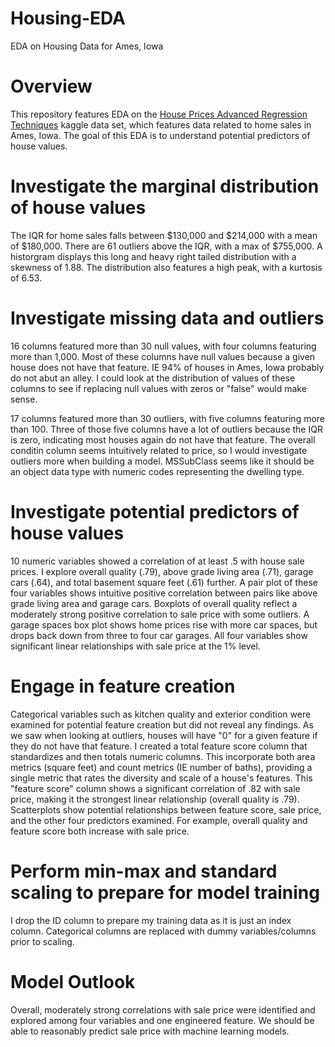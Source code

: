 # Housing-EDA
EDA on Housing Data for Ames, Iowa

# Overview
This repository features EDA on the [House Prices Advanced Regression Techniques](https://www.kaggle.com/c/house-prices-advanced-regression-techniques/overview) kaggle data set, which features data related to home sales in Ames, Iowa. The goal of this EDA is to understand potential predictors of house values.

# Investigate the marginal distribution of house values
The IQR for home sales falls between $130,000 and $214,000 with a mean of $180,000. There are 61 outliers above the IQR, with a max of $755,000. A historgram displays this long and heavy right tailed distribution with a skewness of 1.88. The distribution also features a high peak, with a kurtosis of 6.53.

# Investigate missing data and outliers
16 columns featured more than 30 null values, with four columns featuring more than 1,000. Most of these columns have null values because a given house does not have that feature. IE 94% of houses in Ames, Iowa probably do not abut an alley. I could look at the distribution of values of these columns to see if replacing null values with zeros or "false" would make sense.

17 columns featured more than 30 outliers, with five columns featuring more than 100. Three of those five columns have a lot of outliers because the IQR is zero, indicating most houses again do not have that feature. The overall conditin column seems intuitively related to price, so I would investigate outliers more when building a model. MSSubClass seems like it should be an object data type with numeric codes representing the dwelling type.

# Investigate potential predictors of house values
10 numeric variables showed a correlation of at least .5 with house sale prices. I explore overall quality (.79), above grade living area (.71), garage cars (.64), and total basement square feet (.61) further. A pair plot of these four variables shows intuitive positive correlation between pairs like above grade living area and garage cars. Boxplots of overall quality reflect a moderately strong positive correlation to sale price with some outliers. A garage spaces box plot shows home prices rise with more car spaces, but drops back down from three to four car garages. All four variables show significant linear relationships with sale price at the 1% level.

# Engage in feature creation
Categorical variables such as kitchen quality and exterior condition were examined for potential feature creation but did not reveal any findings. As we saw when looking at outliers, houses will have "0" for a given feature if they do not have that feature. I created a total feature score column that standardizes and then totals numeric columns. This incorporate both area metrics (square feet) and count metrics (IE number of baths), providing a single metric that rates the diversity and scale of a house's features. This "feature score" column shows a significant correlation of .82 with sale price, making it the strongest linear relationship (overall quality is .79). Scatterplots show potential relationships between feature score, sale price, and the other four predictors examined. For example, overall quality and feature score both increase with sale price.

# Perform min-max and standard scaling to prepare for model training
I drop the ID column to prepare my training data as it is just an index column. Categorical columns are replaced with dummy variables/columns prior to scaling.

# Model Outlook
Overall, moderately strong correlations with sale price were identified and explored among four variables and one engineered feature. We should be able to reasonably predict sale price with machine learning models.
